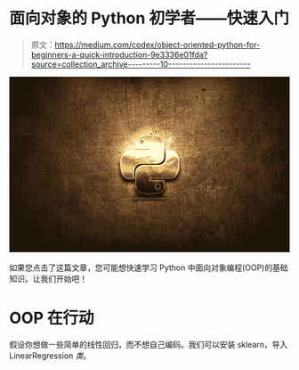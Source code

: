 # 面向对象的 Python 初学者——快速入门

> 原文：<https://medium.com/codex/object-oriented-python-for-beginners-a-quick-introduction-9e3336e01fda?source=collection_archive---------10----------------------->

![](img/6cb55a643045ba7dea520a9b67e2669c.png)

如果您点击了这篇文章，您可能想快速学习 Python 中面向对象编程(OOP)的基础知识。让我们开始吧！

# OOP 在行动

假设你想做一些简单的线性回归，而不想自己编码。我们可以安装 sklearn，导入 LinearRegression *类*。